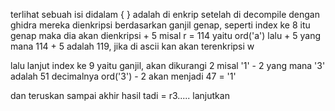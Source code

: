terlihat sebuah isi didalam { } adalah di enkrip
setelah di decompile dengan ghidra mereka dienkripsi berdasarkan ganjil genap, seperti index ke 8 itu genap maka dia akan dienkripsi + 5 misal r = 114 yaitu ord('a') lalu + 5 yang mana 114 + 5 adalah 119, jika di ascii kan akan terenkripsi w

lalu lanjut index ke 9 yaitu ganjil, akan dikurangi 2 misal '1' - 2 yang mana '3' adalah 51 decimalnya ord('3') - 2 akan menjadi 47 = '1'

dan teruskan sampai akhir
hasil tadi = r3..... lanjutkan 
